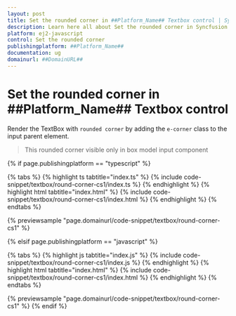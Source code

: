 ```yaml
---
layout: post
title: Set the rounded corner in ##Platform_Name## Textbox control | Syncfusion
description: Learn here all about Set the rounded corner in Syncfusion ##Platform_Name## Textbox control of Syncfusion Essential JS 2 and more.
platform: ej2-javascript
control: Set the rounded corner 
publishingplatform: ##Platform_Name##
documentation: ug
domainurl: ##DomainURL##
---
```


# Set the rounded corner in ##Platform_Name## Textbox control

Render the TextBox with `rounded corner` by adding the `e-corner` class to the input parent element.

>This rounded corner visible only in box model input component

{% if page.publishingplatform == "typescript" %}

 {% tabs %}
{% highlight ts tabtitle="index.ts" %}
{% include code-snippet/textbox/round-corner-cs1/index.ts %}
{% endhighlight %}
{% highlight html tabtitle="index.html" %}
{% include code-snippet/textbox/round-corner-cs1/index.html %}
{% endhighlight %}
{% endtabs %}
        
{% previewsample "page.domainurl/code-snippet/textbox/round-corner-cs1" %}

{% elsif page.publishingplatform == "javascript" %}

{% tabs %}
{% highlight js tabtitle="index.js" %}
{% include code-snippet/textbox/round-corner-cs1/index.js %}
{% endhighlight %}
{% highlight html tabtitle="index.html" %}
{% include code-snippet/textbox/round-corner-cs1/index.html %}
{% endhighlight %}
{% endtabs %}

{% previewsample "page.domainurl/code-snippet/textbox/round-corner-cs1" %}
{% endif %}
